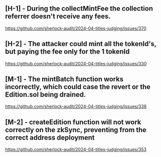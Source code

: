 


## [H-1] - During the collectMintFee the collection referrer doesn't receive any fees.
https://github.com/sherlock-audit/2024-04-titles-judging/issues/370

## [H-2] - The attacker could mint all the tokenId's, but paying the fee only for the 1 tokenId 
https://github.com/sherlock-audit/2024-04-titles-judging/issues/330

## [M-1] - The mintBatch function works incorrectly, which could case the revert or the Edition.sol being drained.
https://github.com/sherlock-audit/2024-04-titles-judging/issues/338

## [M-2] - createEdition function will not work correctly on the zkSync, preventing from the correct address deployment
https://github.com/sherlock-audit/2024-04-titles-judging/issues/353
